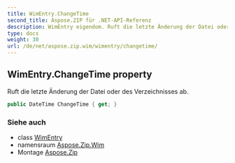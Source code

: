 ```yaml
---
title: WimEntry.ChangeTime
second_title: Aspose.ZIP für .NET-API-Referenz
description: WimEntry eigendom. Ruft die letzte Änderung der Datei oder des Verzeichnisses ab.
type: docs
weight: 30
url: /de/net/aspose.zip.wim/wimentry/changetime/
---
```

## WimEntry.ChangeTime property

Ruft die letzte Änderung der Datei oder des Verzeichnisses ab.

```csharp
public DateTime ChangeTime { get; }
```

### Siehe auch

* class [WimEntry](../)
* namensraum [Aspose.Zip.Wim](../../wimentry/)
* Montage [Aspose.Zip](../../../)


